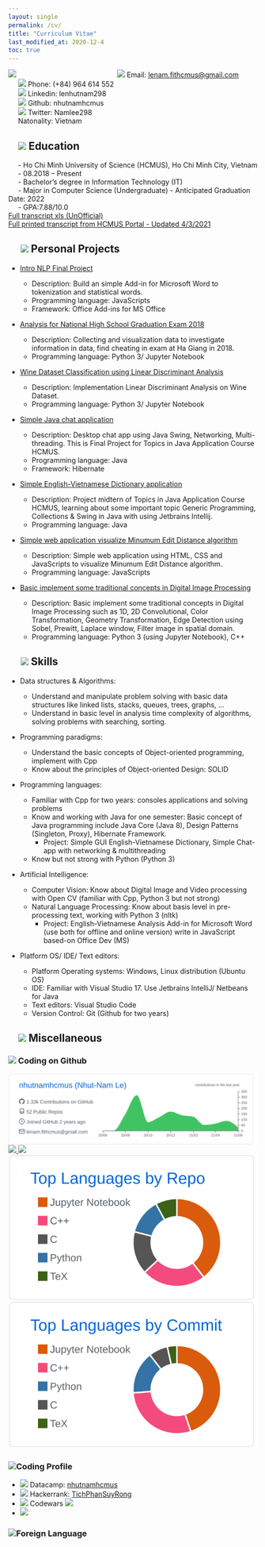 ```yaml
---
layout: single
permalink: /cv/
title: "Curriculum Vitae"
last_modified_at: 2020-12-4
toc: true
---
```


<div> 
<a href="https://github.com/anuraghazra/github-readme-stats">
  <img align="left" width="200" src="https://avatars.githubusercontent.com/u/52648432?v=4"/>
</a>
</div>


&nbsp;&nbsp;&nbsp;&nbsp; <a><img src="https://img.icons8.com/fluent/15/000000/email-open.png"/></a> Email: lenam.fithcmus@gmail.com <br>
&nbsp;&nbsp;&nbsp;&nbsp; <a><img src="https://img.icons8.com/fluent/15/000000/cell-phone.png"/></a> Phone: (+84) 964 614 552 <br>
&nbsp;&nbsp;&nbsp;&nbsp; <a><img src="https://img.icons8.com/fluent/15/000000/linkedin.png"/></a> Linkedin: lenhutnam298 <br>
&nbsp;&nbsp;&nbsp;&nbsp; <a> <img src="https://img.icons8.com/color/15/000000/github--v1.png"/></a> Github: nhutnamhcmus <br>
&nbsp;&nbsp;&nbsp;&nbsp; <a> <img src="https://img.icons8.com/fluent/15/000000/twitter.png"/></a> Twitter: Namlee298 <br>
&nbsp;&nbsp;&nbsp;&nbsp; Natonality: Vietnam <br>

## &nbsp;&nbsp;&nbsp;&nbsp;<img src="https://img.icons8.com/fluent/48/000000/university.png"/>&nbsp;Education

&nbsp;&nbsp;&nbsp;&nbsp; - Ho Chi Minh University of Science (HCMUS), Ho Chi Minh City, Vietnam  <br>
&nbsp;&nbsp;&nbsp;&nbsp; - 08.2018 – Present <br>
&nbsp;&nbsp;&nbsp;&nbsp; - Bachelor’s degree in Information Technology (IT)<br>
&nbsp;&nbsp;&nbsp;&nbsp; - Major in Computer Science (Undergraduate) - Anticipated Graduation Date: 2022<br>
&nbsp;&nbsp;&nbsp;&nbsp; - GPA:7.88/10.0 <br>
[Full transcript xls (UnOfficial)](https://docs.google.com/spreadsheets/d/1FDcLKBirzvPa8HZ45CL503gR6Foo6oPgFnJDpbr1sdg/edit?usp=sharing)<br>
[Full printed transcript from HCMUS Portal - Updated 4/3/2021](https://drive.google.com/file/d/1ZQqQx9hlNLuATyg7LpMyxwZGjyyLf5ax/view?usp=sharing) 

## &nbsp;&nbsp;&nbsp;&nbsp; <img src="https://img.icons8.com/color/48/000000/project.png"/>&nbsp;Personal Projects
- [Intro NLP Final Project](https://github.com/nhutnamhcmus/nlp-word-addin)
  - Description: Build an simple Add-in for Microsoft Word to tokenization and statistical words.
  - Programming language: JavaScripts
  - Framework: Office Add-ins for MS Office

- [Analysis for National High School Graduation Exam 2018](https://github.com/nhutnamhcmus/thpt-qg-2018)
  - Description: Collecting and visualization data to investigate information in data, find cheating in exam at Ha Giang in 2018.
  - Programming language: Python 3/ Jupyter Notebook

- [Wine Dataset Classification using Linear Discriminant Analysis](https://github.com/nhutnamhcmus/wine-linear-discriminant-analysis)
  - Description: Implementation Linear Discriminant Analysis on Wine Dataset.
  - Programming language: Python 3/ Jupyter Notebook

- [Simple Java chat application](https://github.com/nhutnamhcmus/Chat-App)
  - Description: Desktop chat app using Java Swing, Networking, Multi-threading. This is Final Project for Topics in Java Application Course HCMUS.
  - Programming language: Java 
  - Framework: Hibernate

- [Simple English-Vietnamese Dictionary application](https://github.com/nhutnamhcmus/Dictionary)
  - Description: Project midtern of Topics in Java Application Course HCMUS, learning about some important topic Generic Programming, Collections & Swing in Java with using Jetbrains Intellij.
  - Programming language: Java 

- [Simple web application visualize Minumum Edit Distance algorithm](https://github.com/nhutnamhcmus/simple-med)
  - Description: Simple web application using HTML, CSS and JavaScripts to visualize Minumum Edit Distance algorithm.
  - Programming language: JavaScripts 

- [Basic implement some traditional concepts in Digital Image Processing](https://github.com/nhutnamhcmus/dip)
  - Description: Basic implement some traditional concepts in Digital Image Processing such as 1D, 2D Convolutional, Color Transformation, Geometry Transformation, Edge Detection using Sobel, Prewitt, Laplace window, Filter image in spatial domain.
  - Programming language: Python 3 (using Jupyter Notebook), C++

## &nbsp;&nbsp;&nbsp;&nbsp; <img src="https://img.icons8.com/fluent/48/000000/development-skill.png"/>&nbsp;Skills

- Data structures & Algorithms:
  - Understand and manipulate problem solving with basic data structures like linked lists, stacks, queues,
trees, graphs, …
  - Understand in basic level in analysis time complexity of algorithms, solving problems with searching,
sorting.
- Programming paradigms:
  - Understand the basic concepts of Object-oriented programming, implement with Cpp
  - Know about the principles of Object-oriented Design: SOLID
- Programming languages:
  - Familiar with Cpp for two years: consoles applications and solving problems
  - Know and working with Java for one semester: Basic concept of Java programming include Java
Core (Java 8), Design Patterns (Singleton, Proxy), Hibernate Framework.
    - Project: Simple GUI English-Vietnamese Dictionary, Simple Chat-app with networking &
multithreading
  - Know but not strong with Python (Python 3)
- Artificial Intelligence:
  - Computer Vision: Know about Digital Image and Video processing with Open CV (familiar with Cpp,
Python 3 but not strong)
  - Natural Language Processing: Know about basis level in pre-processing text, working with Python 3
(nltk)
    - Project: English-Vietnamese Analysis Add-in for Microsoft Word (use both for offline and
online version) write in JavaScript based-on Office Dev (MS)

- Platform OS/ IDE/ Text editors:
  - Platform Operating systems: Windows, Linux distribution (Ubuntu OS)
  - IDE: Familiar with Visual Studio 17. Use Jetbrains IntelliJ/ Netbeans for Java
  - Text editors: Visual Studio Code
  - Version Control: Git (Github for two years)

## &nbsp;&nbsp;&nbsp;&nbsp;<img src="https://img.icons8.com/color/48/000000/metamorphose.png"/>&nbsp;Miscellaneous

### <img src="https://img.icons8.com/color/48/000000/github-2.png"/> Coding on Github
<a href="https://github.com/anuraghazra/github-readme-stats">
  <img align="left" src="https://raw.githubusercontent.com/nhutnamhcmus/nhutnamhcmus/master/profile-summary-card-output/github/0-profile-details.svg"/>
</a>

<a href="https://github.com/anuraghazra/github-readme-stats">
  <img src="https://github-readme-stats.vercel.app/api?username=nhutnamhcmus&count_private=true&show_icons=true" />
</a>
<a href="https://github.com/anuraghazra/github-readme-stats">
  <img src="https://github-readme-stats.vercel.app/api/top-langs/?username=nhutnamhcmus" />
</a>
<div> 
<a href="https://github.com/anuraghazra/github-readme-stats">
  <img align="left" src="https://raw.githubusercontent.com/nhutnamhcmus/nhutnamhcmus/master/profile-summary-card-output/github/1-repos-per-language.svg" />
</a>
<a href="https://github.com/anuraghazra/github-readme-stats">
  <img src="https://raw.githubusercontent.com/nhutnamhcmus/nhutnamhcmus/master/profile-summary-card-output/github/2-most-commit-language.svg" />
</a>
</div>

### <img src="https://img.icons8.com/bubbles/48/000000/code.png"/>Coding Profile

- <img src="https://www.datacamp.com/datacamp-sq.png?v=20102020" width="48"/>&nbsp;Datacamp: [nhutnamhcmus](https://www.datacamp.com/profile/nhutnamhcmus)
- <img src="https://upload.wikimedia.org/wikipedia/commons/4/40/HackerRank_Icon-1000px.png" width="48"/>&nbsp;Hackerrank: [TichPhanSuyRong](https://www.hackerrank.com/TichPhanSuyRong)
- <img src="https://shankxwebdev.com/wp-content/uploads/2016/03/Screen-Shot-2016-03-28-at-7.51.42-AM.png" width="48"/>&nbsp;Codewars ![](https://www.codewars.com/users/TichPhanSuyRong/badges/large)
- <img src="https://projecteuler.net/profile/tichphansuyrong.png"/>&nbsp;

### <img src="https://img.icons8.com/cute-clipart/48/000000/language.png"/>Foreign Language


